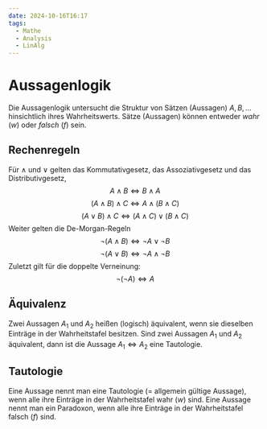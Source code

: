 ```yaml
---
date: 2024-10-16T16:17
tags:
  - Mathe
  - Analysis
  - LinAlg
---
```

# Aussagenlogik
Die Aussagenlogik untersucht die Struktur von Sätzen (Aussagen) $A, B, \dots$ hinsichtlich ihres Wahrheitswerts. Sätze (Aussagen) können entweder $wahr$ ($w$) oder $falsch$ ($f$) sein.
## Rechenregeln
Für $\land$ und $\lor$ gelten das Kommutativgesetz, das Assoziativgesetz und das Distributivgesetz,
$$A \land B \Leftrightarrow B \land A$$
$$(A \land B) \land C \Leftrightarrow A \land (B \land C)$$
$$(A \lor B) \land C \Leftrightarrow (A \land C) \lor (B \land C)$$
Weiter gelten die De-Morgan-Regeln
$$\lnot (A \land B) \Leftrightarrow \lnot A \lor \lnot B$$
$$\lnot (A \lor B) \Leftrightarrow \lnot A \land \lnot B$$
Zuletzt gilt für die doppelte Verneinung:
$$\lnot(\lnot A) \Leftrightarrow A$$
## Äquivalenz
Zwei Aussagen $A_1$ und $A_2$ heißen (logisch) äquivalent, wenn sie dieselben Einträge in der Wahrheitstafel besitzen. Sind zwei Aussagen $A_1$ und $A_2$ äquivalent, dann ist die Aussage $A_1 \Leftrightarrow A_2$ eine Tautologie.
## Tautologie
Eine Aussage nennt man eine Tautologie ($=$ allgemein gültige Aussage), wenn alle ihre Einträge in der Wahrheitstafel wahr ($w$) sind. Eine Aussage nennt man ein Paradoxon, wenn alle ihre Einträge in der Wahrheitstafel falsch ($f$) sind.